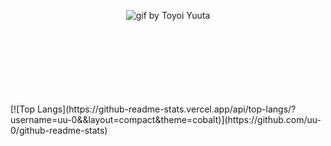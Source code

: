 <p align="center">
    <img alt="gif by Toyoi Yuuta" src="https://i.pinimg.com/originals/a7/53/a1/a753a1d7a63ceebebd970643b59f2cde.gif"/>
</p>
 <br><br><br><br><br><br><br>
[![Top Langs](https://github-readme-stats.vercel.app/api/top-langs/?username=uu-0&&layout=compact&theme=cobalt)](https://github.com/uu-0/github-readme-stats)
